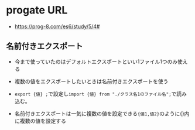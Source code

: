 # progate URL

- https://prog-8.com/es6/study/5/4#

## 名前付きエクスポート

- 今まで使っていたのはデフォルトエクスポートといい1ファイル1つのみ使える

- 複数の値をエクスポートしたいときは名前付きエクスポートを使う

- `export {値} ;`で設定し`import {値} from "./クラス名1のファイル名";`で読み込む。

- 名前付きエクスポートは一気に複数の値を設定できる`{値1,値2}`のように{}内に複数の値を設定する
